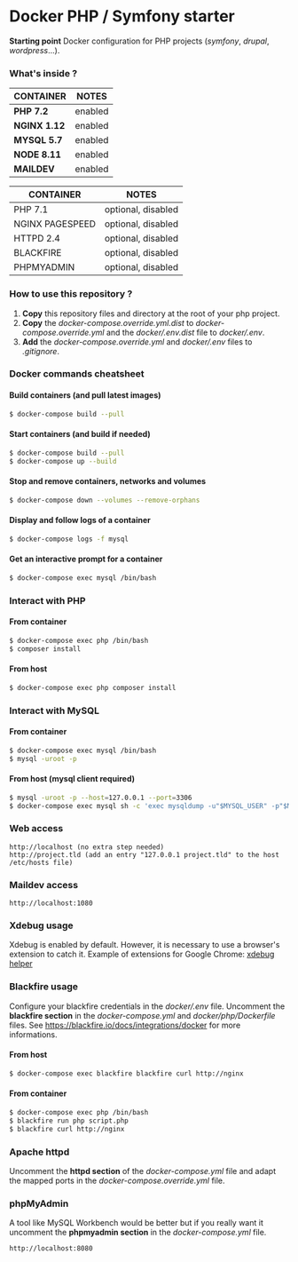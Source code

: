 
Docker PHP / Symfony starter
============================

**Starting point** Docker configuration for PHP projects (*symfony*, *drupal*, *wordpress*...). 

### What's inside ?

| CONTAINER | NOTES |
|--|--|
| **PHP 7.2** | enabled |
| **NGINX 1.12** | enabled |
| **MYSQL 5.7** | enabled |
| **NODE 8.11** | enabled |
| **MAILDEV** | enabled |

| CONTAINER | NOTES |
|--|--|
| PHP 7.1 | optional, disabled |
| NGINX PAGESPEED | optional, disabled |
| HTTPD 2.4 | optional, disabled |
| BLACKFIRE | optional, disabled |
| PHPMYADMIN | optional, disabled |

### How to use this repository ?

 1. **Copy** this repository files and directory at the root of your php project.
 2. **Copy** the *docker-compose.override.yml.dist* to *docker-compose.override.yml* and the  *docker/.env.dist* file to *docker/.env*.
 3. **Add** the *docker-compose.override.yml* and *docker/.env* files to *.gitignore*.

### Docker commands cheatsheet
    
#### Build containers (and pull latest images)
```bash
$ docker-compose build --pull
```
#### Start containers (and build if needed)
```bash
$ docker-compose build --pull
$ docker-compose up --build
```
#### Stop and remove containers, networks and volumes
```bash
$ docker-compose down --volumes --remove-orphans
```
#### Display and follow logs of a container
```bash
$ docker-compose logs -f mysql
```
#### Get an interactive prompt for a container
```bash
$ docker-compose exec mysql /bin/bash
```
### Interact with PHP

#### From container
```bash
$ docker-compose exec php /bin/bash
$ composer install
```
#### From host
```bash
$ docker-compose exec php composer install
```
### Interact with MySQL
    
#### From container
```bash
$ docker-compose exec mysql /bin/bash
$ mysql -uroot -p
```
#### From host (mysql client required)
```bash
$ mysql -uroot -p --host=127.0.0.1 --port=3306
$ docker-compose exec mysql sh -c 'exec mysqldump -u"$MYSQL_USER" -p"$MYSQL_PASSWORD" "$MYSQL_DATABASE"' > ./dump.sql
```
### Web access

    http://localhost (no extra step needed)
    http://project.tld (add an entry "127.0.0.1 project.tld" to the host /etc/hosts file)

### Maildev access

    http://localhost:1080

### Xdebug usage

Xdebug is enabled by default. However, it is necessary to use a browser's extension to catch it.
Example of extensions for Google Chrome: [xdebug helper](https://chrome.google.com/webstore/detail/xdebug-helper/eadndfjplgieldjbigjakmdgkmoaaaoc)

### Blackfire usage

Configure your blackfire credentials in the *docker/.env* file. 
Uncomment the **blackfire section** in the *docker-compose.yml* and *docker/php/Dockerfile* files.
See https://blackfire.io/docs/integrations/docker for more informations.

#### From host
```bash
$ docker-compose exec blackfire blackfire curl http://nginx
```    
#### From container
```bash
$ docker-compose exec php /bin/bash
$ blackfire run php script.php
$ blackfire curl http://nginx
```
### Apache httpd

Uncomment the **httpd section** of the *docker-compose.yml* file and adapt the mapped ports in the *docker-compose.override.yml* file.

### phpMyAdmin 

A tool like MySQL Workbench would be better but if you really want it uncomment the **phpmyadmin section** in the *docker-compose.yml* file.

    http://localhost:8080
